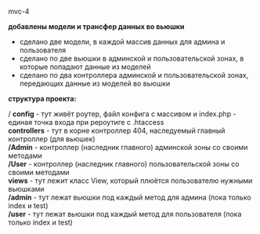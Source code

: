 mvc-4

**добавлены модели и трансфер данных во вьюшки**

- сделано две модели, в каждой массив данных для админа и пользователя
- сделано по две вьюшки в админской и пользовательской зонах, в которые попадают данные из моделей
- сделано по два контроллера админской и пользовательской зонах, передающих данные из моделей во вьюшки

**структура проекта:**  

/
**config** -  тут живёт роутер, файл конфига с массивом и index.php - единая точка входа при рероутиге с .htaccess  
**controllers** - тут в корне контроллер 404, наследуемый главный контроллер (для вьюшек)  
    **/Admin** - контроллер (наследник главного) админской зоны со своими методами  
    **/User** - контроллер (наследник главного) пользовательской зоны со своими методами  
**views** - тут лежит класс View, который плюётся пользователю нужными вьюшками  
    **/admin** - тут лежат вьюшки под каждый метод для админа (пока только index и test)  
    **/user** - тут лежат вьюшки под каждый метод для пользователя (пока только index и test)   